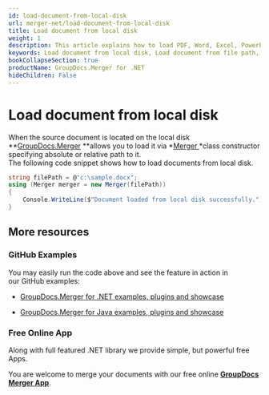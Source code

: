 ```yaml
---
id: load-document-from-local-disk
url: merger-net/load-document-from-local-disk
title: Load document from local disk
weight: 1
description: This article explains how to load PDF, Word, Excel, PowerPoint documents from local disk when using GroupDocs.Merger for .NET.
keywords: Load document from local disk, Load document from file path, Load document with GroupDocs.Merger
bookCollapseSection: true
productName: GroupDocs.Merger for .NET
hideChildren: False
---
```


# Load document from local disk

When the source document is located on the local disk **[GroupDocs.Merger](https://products.groupdocs.com/merger/net) **allows you to load it via *[Merger ](https://apireference.groupdocs.com/net/merger/groupdocs.merger/merger)*class constructor specifying absolute or relative path to it.  
The following code snippet shows how to load documents from local disk.

```csharp
string filePath = @"c:\sample.docx";
using (Merger merger = new Merger(filePath))
{
	Console.WriteLine($"Document loaded from local disk successfully.");
}
```

## More resources

### GitHub Examples 

You may easily run the code above and see the feature in action in our GitHub examples:

*   [GroupDocs.Merger for .NET examples, plugins and showcase](https://github.com/groupdocs-merger/GroupDocs.Merger-for-.NET)
    
*   [GroupDocs.Merger for Java examples, plugins and showcase](https://github.com/groupdocs-merger/GroupDocs.Merger-for-Java)
    

### Free Online App 

Along with full featured .NET library we provide simple, but powerful free Apps.

You are welcome to merge your documents with our free online **[GroupDocs Merger App](https://products.groupdocs.app/merger)**.
